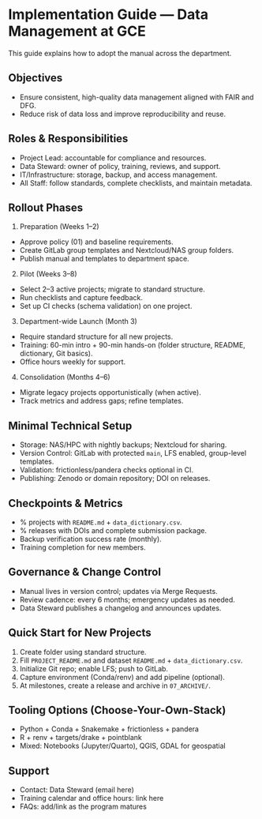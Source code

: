 # Implementation Guide — Data Management at GCE

This guide explains how to adopt the manual across the department.

## Objectives
- Ensure consistent, high-quality data management aligned with FAIR and DFG.
- Reduce risk of data loss and improve reproducibility and reuse.

## Roles & Responsibilities
- Project Lead: accountable for compliance and resources.
- Data Steward: owner of policy, training, reviews, and support.
- IT/Infrastructure: storage, backup, and access management.
- All Staff: follow standards, complete checklists, and maintain metadata.

## Rollout Phases
1) Preparation (Weeks 1–2)
- Approve policy (01) and baseline requirements.
- Create GitLab group templates and Nextcloud/NAS group folders.
- Publish manual and templates to department space.

2) Pilot (Weeks 3–8)
- Select 2–3 active projects; migrate to standard structure.
- Run checklists and capture feedback.
- Set up CI checks (schema validation) on one project.

3) Department-wide Launch (Month 3)
- Require standard structure for all new projects.
- Training: 60-min intro + 90-min hands-on (folder structure, README, dictionary, Git basics).
- Office hours weekly for support.

4) Consolidation (Months 4–6)
- Migrate legacy projects opportunistically (when active).
- Track metrics and address gaps; refine templates.

## Minimal Technical Setup
- Storage: NAS/HPC with nightly backups; Nextcloud for sharing.
- Version Control: GitLab with protected `main`, LFS enabled, group-level templates.
- Validation: frictionless/pandera checks optional in CI.
- Publishing: Zenodo or domain repository; DOI on releases.

## Checkpoints & Metrics
- % projects with `README.md` + `data_dictionary.csv`.
- % releases with DOIs and complete submission package.
- Backup verification success rate (monthly).
- Training completion for new members.

## Governance & Change Control
- Manual lives in version control; updates via Merge Requests.
- Review cadence: every 6 months; emergency updates as needed.
- Data Steward publishes a changelog and announces updates.

## Quick Start for New Projects
1. Create folder using standard structure.
2. Fill `PROJECT_README.md` and dataset `README.md` + `data_dictionary.csv`.
3. Initialize Git repo; enable LFS; push to GitLab.
4. Capture environment (Conda/renv) and add pipeline (optional).
5. At milestones, create a release and archive in `07_ARCHIVE/`.

## Tooling Options (Choose-Your-Own-Stack)
- Python + Conda + Snakemake + frictionless + pandera
- R + renv + targets/drake + pointblank
- Mixed: Notebooks (Jupyter/Quarto), QGIS, GDAL for geospatial

## Support
- Contact: Data Steward (email here)
- Training calendar and office hours: link here
- FAQs: add/link as the program matures
